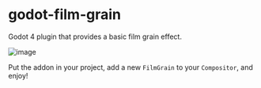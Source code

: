 # godot-film-grain
Godot 4 plugin that provides a basic film grain effect.

![image](https://github.com/user-attachments/assets/032fb0dc-cedc-40f9-bb8d-b5ad3066e190)

Put the addon in your project, add a new `FilmGrain` to your `Compositor`, and enjoy!
